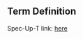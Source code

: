 ## Term Definition

Spec-Up-T link: <a href='https://weboftrust.github.io/WOT-terms/docs/glossary/single-signature-identifier'>here</a>
